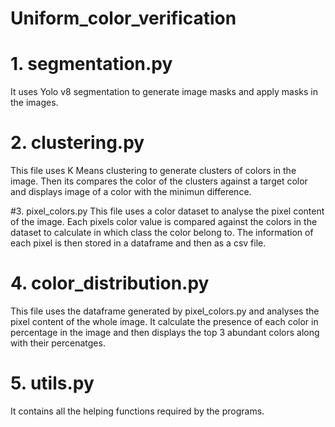 # Uniform_color_verification

# 1. segmentation.py
It uses Yolo v8 segmentation to generate image masks and apply masks in the images.

# 2. clustering.py
This file uses K Means clustering to generate clusters of colors in the image.
Then its compares the color of the clusters against a target color and displays image of a color with the minimun difference.

#3. pixel_colors.py
This file uses a color dataset to analyse the pixel content of the image.
Each pixels color value is compared against the colors in the dataset to calculate in which class the color belong to.
The information of each pixel is then stored in a dataframe and then as a csv file.

# 4. color_distribution.py
This file uses the dataframe generated by pixel_colors.py and analyses the pixel content of the whole image.
It calculate the presence of each color in percentage in the image and then displays the top 3 abundant colors along with their percenatges.

# 5. utils.py
It contains all the helping functions required by the programs.
